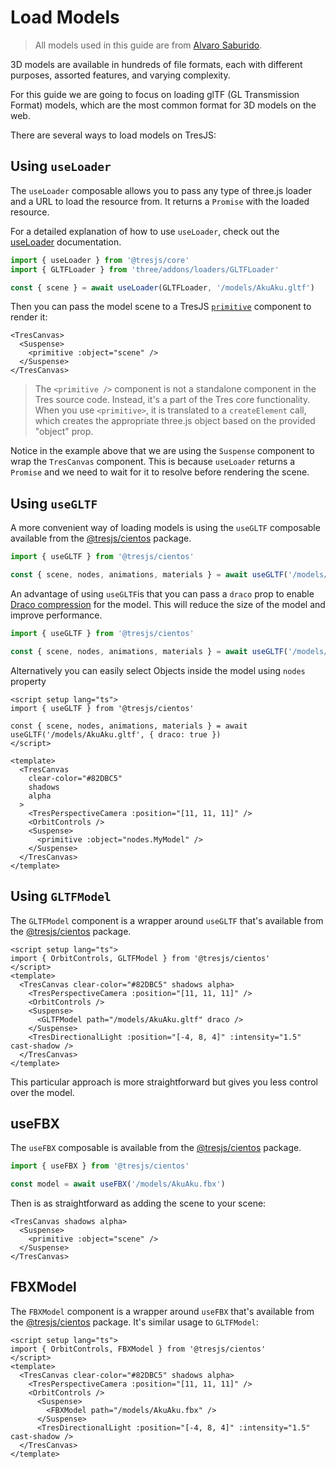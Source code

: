 # Load Models

> All models used in this guide are from [Alvaro Saburido](https://sketchfab.com/3d-models/aku-aku-7dfcb6edf10b4098bbb965c56fd3055c).

3D models are available in hundreds of file formats, each with different purposes, assorted features, and varying complexity.

For this guide we are going to focus on loading glTF (GL Transmission Format) models, which are the most common format for 3D models on the web.

<StackBlitzEmbed projectId="tresjs-gltf-load-model" />

There are several ways to load models on TresJS:

## Using `useLoader`

The `useLoader` composable allows you to pass any type of three.js loader and a URL to load the resource from. It returns a `Promise` with the loaded resource.

For a detailed explanation of how to use `useLoader`, check out the [useLoader](/api/composables#useloader) documentation.

```ts
import { useLoader } from '@tresjs/core'
import { GLTFLoader } from 'three/addons/loaders/GLTFLoader'

const { scene } = await useLoader(GLTFLoader, '/models/AkuAku.gltf')
```

Then you can pass the model scene to a TresJS [`primitive`](/advanced/primitive) component to render it:

```html{3}
<TresCanvas>
  <Suspense>
    <primitive :object="scene" />
  </Suspense>
</TresCanvas>
```

> The `<primitive />` component is not a standalone component in the Tres source code. Instead, it's a part of the Tres core functionality. When you use `<primitive>`, it is translated to a `createElement` call, which creates the appropriate three.js object based on the provided "object" prop.

Notice in the example above that we are using the `Suspense` component to wrap the `TresCanvas` component. This is because `useLoader` returns a `Promise` and we need to wait for it to resolve before rendering the scene.

## Using `useGLTF`

A more convenient way of loading models is using the `useGLTF` composable available from the [@tresjs/cientos](https://github.com/Tresjs/tres/tree/main/packages/cientos) package.

```ts
import { useGLTF } from '@tresjs/cientos'

const { scene, nodes, animations, materials } = await useGLTF('/models/AkuAku.gltf')
```

An advantage of using `useGLTF`is that you can pass a `draco` prop to enable [Draco compression](https://threejs.org/docs/index.html?q=drac#examples/en/loaders/DRACOLoader) for the model. This will reduce the size of the model and improve performance.

```ts
import { useGLTF } from '@tresjs/cientos'

const { scene, nodes, animations, materials } = await useGLTF('/models/AkuAku.gltf', { draco: true })
```

Alternatively you can easily select Objects inside the model using `nodes` property

```vue
<script setup lang="ts">
import { useGLTF } from '@tresjs/cientos'

const { scene, nodes, animations, materials } = await useGLTF('/models/AkuAku.gltf', { draco: true })
</script>

<template>
  <TresCanvas
    clear-color="#82DBC5"
    shadows
    alpha
  >
    <TresPerspectiveCamera :position="[11, 11, 11]" />
    <OrbitControls />
    <Suspense>
      <primitive :object="nodes.MyModel" />
    </Suspense>
  </TresCanvas>
</template>
```

## Using `GLTFModel`

The `GLTFModel` component is a wrapper around `useGLTF` that's available from the [@tresjs/cientos](https://github.com/Tresjs/tres/tree/main/packages/cientos) package.

```vue{2,9}
<script setup lang="ts">
import { OrbitControls, GLTFModel } from '@tresjs/cientos'
</script>
<template>
  <TresCanvas clear-color="#82DBC5" shadows alpha>
    <TresPerspectiveCamera :position="[11, 11, 11]" />
    <OrbitControls />
    <Suspense>
      <GLTFModel path="/models/AkuAku.gltf" draco />
    </Suspense>
    <TresDirectionalLight :position="[-4, 8, 4]" :intensity="1.5" cast-shadow />
  </TresCanvas>
</template>
```

This particular approach is more straightforward but gives you less control over the model.

## useFBX

The `useFBX` composable is available from the [@tresjs/cientos](https://github.com/Tresjs/tres/tree/main/packages/cientos) package.

```ts
import { useFBX } from '@tresjs/cientos'

const model = await useFBX('/models/AkuAku.fbx')
```

Then is as straightforward as adding the scene to your scene:

```html{3}
<TresCanvas shadows alpha>
  <Suspense>
    <primitive :object="scene" />
  </Suspense>
</TresCanvas>
```

## FBXModel

The `FBXModel` component is a wrapper around `useFBX` that's available from the [@tresjs/cientos](https://github.com/Tresjs/tres/tree/main/packages/cientos) package. It's similar usage to `GLTFModel`:

```vue{2,9}
<script setup lang="ts">
import { OrbitControls, FBXModel } from '@tresjs/cientos'
</script>
<template>
  <TresCanvas clear-color="#82DBC5" shadows alpha>
    <TresPerspectiveCamera :position="[11, 11, 11]" />
    <OrbitControls />
      <Suspense>
        <FBXModel path="/models/AkuAku.fbx" />
      </Suspense>
      <TresDirectionalLight :position="[-4, 8, 4]" :intensity="1.5" cast-shadow />
  </TresCanvas>
</template>
```
